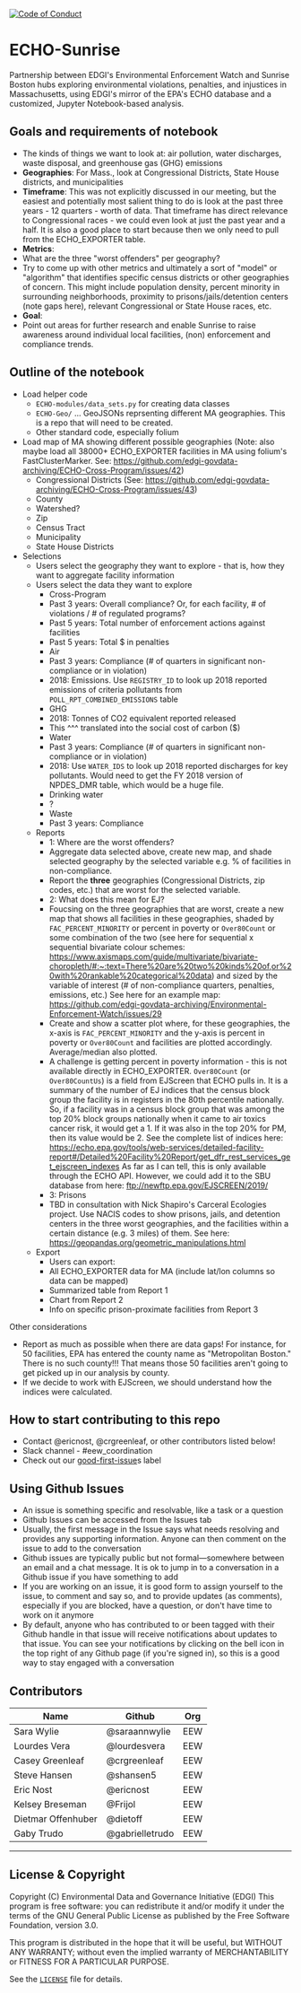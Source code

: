  [![Code of Conduct](https://img.shields.io/badge/%E2%9D%A4-code%20of%20conduct-blue.svg?style=flat)](https://github.com/edgi-govdata-archiving/overview/blob/master/CONDUCT.md)

# ECHO-Sunrise
Partnership between EDGI's Environmental Enforcement Watch and Sunrise Boston hubs exploring environmental violations, penalties, and injustices in Massachusetts, using EDGI's mirror of the EPA's ECHO database and a customized, Jupyter Notebook-based analysis.

## Goals and requirements of notebook
* The kinds of things we want to look at: air pollution, water discharges, waste disposal, and greenhouse gas (GHG) emissions
* **Geographies**: For Mass., look at Congressional Districts, State House districts, and municipalities
* **Timeframe**: This was not explicitly discussed in our meeting, but the easiest and potentially most salient thing to do is look at the past three years - 12 quarters - worth of data. That timeframe has direct relevance to Congressional races - we could even look at just the past year and a half. It is also a good place to start because then we only need to pull from the ECHO_EXPORTER table.
* **Metrics**: 
 * What are the three "worst offenders" per geography?
 * Try to come up with other metrics and ultimately a sort of "model" or "algorithm" that identifies specific census districts or other geographies of concern. This might include population density, percent minority in surrounding neighborhoods, proximity to prisons/jails/detention centers (note gaps here), relevant Congressional or State House races, etc.
* **Goal**: 
 * Point out areas for further research and enable Sunrise to raise awareness around individual local facilities, (non) enforcement and compliance trends.

## Outline of the notebook
* Load helper code
  * `ECHO-modules/data_sets.py` for creating data classes
  * `ECHO-Geo/` ... GeoJSONs reprsenting different MA geographies. This is a repo that will need to be created.
  * Other standard code, especially folium
* Load map of MA showing different possible geographies (Note: also maybe load all 38000+ ECHO_EXPORTER facilities in MA using folium's FastClusterMarker. See: https://github.com/edgi-govdata-archiving/ECHO-Cross-Program/issues/42)
  * Congressional Districts (See: https://github.com/edgi-govdata-archiving/ECHO-Cross-Program/issues/43)
  * County
  * Watershed?
  * Zip
  * Census Tract
  * Municipality
  * State House Districts
* Selections
  * Users select the geography they want to explore - that is, how they want to aggregate facility information
  * Users select the data they want to explore
    * Cross-Program
     - Past 3 years: Overall compliance? Or, for each facility, # of violations / # of regulated programs?
     - Past 5 years: Total number of enforcement actions against facilities
     - Past 5 years: Total $ in penalties
    * Air
     - Past 3 years: Compliance (# of quarters in significant non-compliance or in violation)
     - 2018: Emissions. Use `REGISTRY_ID` to look up 2018 reported emissions of criteria pollutants from `POLL_RPT_COMBINED_EMISSIONS` table
    * GHG
     - 2018: Tonnes of CO2 equivalent reported released
     - This ^^^ translated into the social cost of carbon ($)
    * Water
     - Past 3 years: Compliance (# of quarters in significant non-compliance or in violation)
     - 2018: Use `WATER_IDS` to look up 2018 reported discharges for key pollutants. Would need to get the FY 2018 version of NPDES_DMR table, which would be a huge file.
    * Drinking water
     - ?
    * Waste
     - Past 3 years: Compliance
  * Reports
     * 1: Where are the worst offenders?
      - Aggregate data selected above, create new map, and shade selected geography by the selected variable e.g. % of facilities in non-compliance.
      - Report the **three** geographies (Congressional Districts, zip codes, etc.) that are worst for the selected variable.
     * 2: What does this mean for EJ?
      - Foucsing on the three geographies that are worst, create a new map that shows all facilities in these geographies, shaded by `FAC_PERCENT_MINORITY` or percent in poverty or `Over80Count` or some combination of the two (see here for sequential x sequential bivariate colour schemes: https://www.axismaps.com/guide/multivariate/bivariate-choropleth/#:~:text=There%20are%20two%20kinds%20of,or%20with%20rankable%20categorical%20data) and sized by the variable of interest (# of non-compliance quarters, penalties, emissions, etc.) See here for an example map: https://github.com/edgi-govdata-archiving/Environmental-Enforcement-Watch/issues/29
      - Create and show a scatter plot where, for these geographies, the x-axis is `FAC_PERCENT_MINORITY` and the y-axis is percent in poverty or `Over80Count` and facilities are plotted accordingly. Average/median also plotted. 
      - A challenge is getting percent in poverty information - this is not available directly in ECHO_EXPORTER. `Over80Count` (or `Over80CountUs`) is a field from EJScreen that ECHO pulls in. It is a summary of the number of EJ indices that the census block group the facility is in registers in the 80th percentile nationally. So, if a facility was in a census block group that was among the top 20% block groups nationally when it came to air toxics cancer risk, it would get a 1. If it was also in the top 20% for PM, then its value would be 2. See the complete list of indices here: https://echo.epa.gov/tools/web-services/detailed-facility-report#/Detailed%20Facility%20Report/get_dfr_rest_services_get_ejscreen_indexes As far as I can tell, this is only available through the ECHO API. However, we could add it to the SBU database from here: ftp://newftp.epa.gov/EJSCREEN/2019/
     * 3: Prisons
      - TBD in consultation with Nick Shapiro's Carceral Ecologies project. Use NACIS codes to show prisons, jails, and detention centers in the three worst geographies, and the facilities within a certain distance (e.g. 3 miles) of them. See here: https://geopandas.org/geometric_manipulations.html
  * Export
     * Users can export:
      - All ECHO_EXPORTER data for MA (include lat/lon columns so data can be mapped)
      - Summarized table from Report 1
      - Chart from Report 2
      - Info on specific prison-proximate facilities from Report 3
  
Other considerations
* Report as much as possible when there are data gaps! For instance, for 50 facilities, EPA has entered the county name as "Metropolitan Boston." There is no such county!!! That means those 50 facilities aren't going to get picked up in our analysis by county.
* If we decide to work with EJScreen, we should understand how the indices were calculated.

## How to start contributing to this repo
* Contact @ericnost, @crgreenleaf, or other contributors listed below!
* Slack channel - #eew_coordination
* Check out our [good-first-issue](https://github.com/edgi-govdata-archiving/ECHO-Sunrise/labels/good%20first%20issue)s label

## Using Github Issues
* An issue is something specific and resolvable, like a task or a question
* Github Issues can be accessed from the Issues tab
* Usually, the first message in the Issue says what needs resolving and provides any supporting information. Anyone can then comment on the issue to add to the conversation
* Github issues are typically public but not formal—somewhere between an email and a chat message. It is ok to jump in to a conversation in a Github issue if you have something to add
* If you are working on an issue, it is good form to assign yourself to the issue, to comment and say so, and to provide updates (as comments), especially if you are blocked, have a question, or don't have time to work on it anymore
* By default, anyone who has contributed to or been tagged with their Github handle in that issue will receive notifications about updates to that issue. You can see your notifications by clicking on the bell icon in the top right of any Github page (if you're signed in), so this is a good way to stay engaged with a conversation

## Contributors
| Name | Github | Org | 
| ------|--------|--|
| Sara Wylie | @saraannwylie | EEW |
| Lourdes Vera | @lourdesvera | EEW |
| Casey Greenleaf | @crgreenleaf | EEW |
| Steve Hansen | @shansen5 | EEW |
| Eric Nost | @ericnost  | EEW |
| Kelsey Breseman | @Frijol | EEW |
| Dietmar Offenhuber | @dietoff | EEW |
| Gaby Trudo| @gabrielletrudo | EEW |

---

## License & Copyright

Copyright (C) <year> Environmental Data and Governance Initiative (EDGI)
This program is free software: you can redistribute it and/or modify it under the terms of the GNU General Public License as published by the Free Software Foundation, version 3.0.

This program is distributed in the hope that it will be useful, but WITHOUT ANY WARRANTY; without even the implied warranty of MERCHANTABILITY or FITNESS FOR A PARTICULAR PURPOSE.

See the [`LICENSE`](/LICENSE) file for details.
